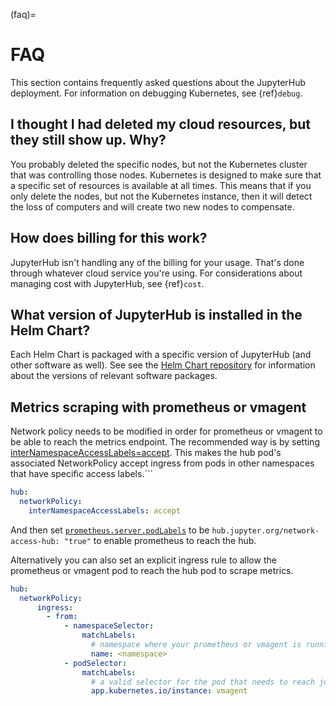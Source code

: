 (faq)=

# FAQ

This section contains frequently asked questions about the JupyterHub deployment.
For information on debugging Kubernetes, see {ref}`debug`.

## I thought I had deleted my cloud resources, but they still show up. Why?

You probably deleted the specific nodes, but not the Kubernetes cluster that
was controlling those nodes. Kubernetes is designed to make sure that a
specific set of resources is available at all times. This means that if you
only delete the nodes, but not the Kubernetes instance, then it will detect
the loss of computers and will create two new nodes to compensate.

## How does billing for this work?

JupyterHub isn't handling any of the billing for your usage. That's done
through whatever cloud service you're using. For considerations about
managing cost with JupyterHub, see {ref}`cost`.

## What version of JupyterHub is installed in the Helm Chart?

Each Helm Chart is packaged with a specific version of JupyterHub (and
other software as well). See see the [Helm Chart repository](https://github.com/jupyterhub/helm-chart#release-notes)
for information about the versions of relevant software packages.

## Metrics scraping with prometheus or vmagent

Network policy needs to be modified in order for prometheus or vmagent to be able to reach the metrics endpoint. The recommended way is by setting [interNamespaceAccessLabels=accept](https://z2jh.jupyter.org/en/stable/resources/reference.html#hub-networkpolicy-internamespaceaccesslabels). This makes the hub pod's associated NetworkPolicy accept ingress from pods in other namespaces that have specific access labels.```

```yaml
hub:
  networkPolicy:
    interNamespaceAccessLabels: accept
```
And then set  [`prometheus.server.podLabels`](https://github.com/prometheus-community/helm-charts/blob/0c7bf42ac2265d13845ffe0c499d16e6b8cdedea/charts/prometheus/values.yaml#L554) to be `hub.jupyter.org/network-access-hub: "true"` to enable prometheus to reach the hub. 

Alternatively you can also set an explicit ingress rule to allow the prometheus or vmagent pod to reach the hub pod to scrape metrics.

```yaml
hub:
  networkPolicy:
      ingress:
        - from:
            - namespaceSelector:
                matchLabels:
                  # namespace where your prometheus or vmagent is running
                  name: <namespace>
            - podSelector:
                matchLabels:
                  # a valid selector for the pod that needs to reach jupyterhub
                  app.kubernetes.io/instance: vmagent
```
